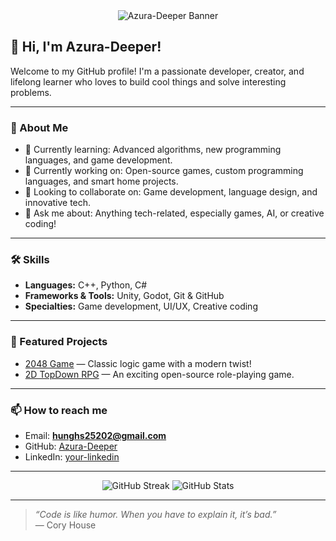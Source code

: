 <div align="center">
  <img src="https://capsule-render.vercel.app/api?type=waving&color=gradient&height=180&section=header&text=Azura-Deeper&fontSize=50&animation=fadeIn&fontAlignY=40" alt="Azura-Deeper Banner"/>
</div>

## 👋 Hi, I'm Azura-Deeper!

Welcome to my GitHub profile! I'm a passionate developer, creator, and lifelong learner who loves to build cool things and solve interesting problems.

---

### 🚀 About Me

- 🌱 Currently learning: Advanced algorithms, new programming languages, and game development.
- 🔭 Currently working on: Open-source games, custom programming languages, and smart home projects.
- 👯 Looking to collaborate on: Game development, language design, and innovative tech.
- 💬 Ask me about: Anything tech-related, especially games, AI, or creative coding!

---

### 🛠️ Skills

- **Languages:** C++, Python, C#
- **Frameworks & Tools:** Unity, Godot, Git & GitHub
- **Specialties:** Game development, UI/UX, Creative coding

---

### 🌟 Featured Projects

- [2048 Game](https://github.com/Azura-Deeper/2048_Game) — Classic logic game with a modern twist!
- [2D TopDown RPG](https://github.com/Azura-Deeper/2D_TopDown_RPG) — An exciting open-source role-playing game.

---

### 📫 How to reach me

- Email: **hunghs25202@gmail.com**
- GitHub: [Azura-Deeper](https://github.com/Azura-Deeper)
- LinkedIn: [your-linkedin](https://linkedin.com/in/your-linkedin)

---

<div align="center">
  <img src="https://github-readme-streak-stats.herokuapp.com/?user=Azura-Deeper&theme=dark" alt="GitHub Streak"/>
  <img src="https://github-readme-stats.vercel.app/api?username=Azura-Deeper&show_icons=true&hide=prs&count_private=true&theme=dark" alt="GitHub Stats"/>
</div>

---

> _“Code is like humor. When you have to explain it, it’s bad.”_  
> — Cory House
